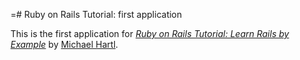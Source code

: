 =# Ruby on Rails Tutorial: first application

This is the first application for
[*Ruby on Rails Tutorial: Learn Rails by Example*](http//railstutorial.org/)
by [Michael Hartl](http://michaelhartl.com/).